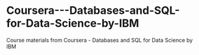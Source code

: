 # Coursera---Databases-and-SQL-for-Data-Science-by-IBM
Course materials from Coursera - Databases and SQL for Data Science by IBM
